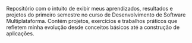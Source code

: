 Repositório com o intuito de exibir meus aprendizados, resultados e projetos do primeiro semestre no curso de Desenvolvimento de Software Multiplataforma.
Contém projetos, exercícios e trabalhos práticos que refletem minha evolução desde conceitos básicos até a construção de aplicações. 
